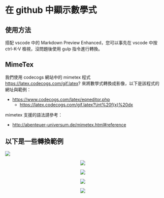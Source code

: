 # 在 github 中顯示數學式

## 使用方法

搭配 vscode 中的 Markdown Preview Enhanced，您可以事先在 vscode 中按 ctrl-K-V 檢視，沒問題後使用 gulp 指令進行轉換。

## MimeTex

我們使用 codecogs 網站中的 mimetex 程式
https://latex.codecogs.com/gif.latex? 來將數學式轉換成影像，以下是該程式的網址與範例：

* https://www.codecogs.com/latex/eqneditor.php
  * https://latex.codecogs.com/gif.latex?\int%20f(x)%20dx

mimetex 支援的語法請參考：

* http://abenteuer-universum.de/mimetex.html#reference

## 以下是一些轉換範例

<img src="https://latex.codecogs.com/gif.latex?%5Cint_%7B0%7D%5E%7B%5Cinfty%7D%20f(x)%20dx"/>

<p align="center"><img src="https://latex.codecogs.com/gif.latex?%5Cint_%7B0%7D%5E%7B%5Cinfty%7D%20f(x)%20dx"/></p>

<p align="center"><img src="https://latex.codecogs.com/gif.latex?%5Cint_%7B0%7D%5E%7B%5Cinfty%7D%20f(x)%20dx"/></p>

<p align="center"><img src="https://latex.codecogs.com/gif.latex?%5Cbegin%7Bmatrix%7Da_1%26a_2%26a_3%5C%5Cb_1%26b_2%26b_3%5C%5Cc_1%26c_2%26c_3%5Cend%7Bmatrix%7D"/></p>

<p align="center"><img src="https://latex.codecogs.com/gif.latex?%5Cbegin%7Barray%7D%7Blcr%7D%09a%26b%26c%20%5C%5C%20d%26e%26f%20%5C%5C%20etc%09%5Cend%7Barray%7D"/></p>


